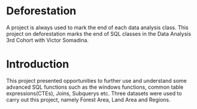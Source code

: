 # Deforestation
A project is always used to mark the end of each data analysis class. This project on deforestation marks the end of SQL classes in the Data Analysis 3rd Cohort with Victor Somadina.
# Introduction
This project presented opportunities to further use and understand some advanced SQL functions such as the windows functions, common table expressions(CTEs), Joins, Subquerys etc. Three datasets were used to carry out this project, namely Forest Area, Land Area and Regions.
